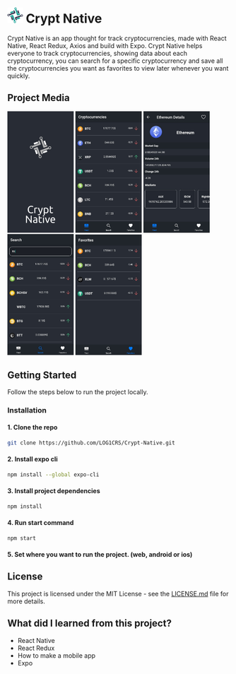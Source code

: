<h1> <img src="https://github.com/LOG1CRS/Crypt-Native/blob/main/src/assets/static/favicon.png" width="35px"> Crypt Native </h1>

Crypt Native is an app thought for track cryptocurrencies, made with React Native, React Redux, Axios and build with Expo.
Crypt Native helps everyone to track cryptocurrencies, showing data about each cryptocurrency, you can search for a specific cryptocurrency and save all the cryptocurrencies you want as favorites to view later whenever you want quickly.

## Project Media

<img src="https://github.com/LOG1CRS/Crypt-Native/blob/main/src/assets/static/example-1.jpg" width="150px">
<img src="https://github.com/LOG1CRS/Crypt-Native/blob/main/src/assets/static/example-2.jpg" width="150px">
<img src="https://github.com/LOG1CRS/Crypt-Native/blob/main/src/assets/static/example-3.jpg" width="150px">
<img src="https://github.com/LOG1CRS/Crypt-Native/blob/main/src/assets/static/example-4.jpg" width="150px">
<img src="https://github.com/LOG1CRS/Crypt-Native/blob/main/src/assets/static/example-5.jpg" width="150px">

## Getting Started

Follow the steps below to run the project locally.

### Installation

#### 1. Clone the repo
```sh
git clone https://github.com/LOG1CRS/Crypt-Native.git
```
#### 2. Install expo cli
```sh
npm install --global expo-cli
```
#### 3. Install project dependencies
```sh
npm install
```
#### 4. Run start command
```sh
npm start
```
#### 5. Set where you want to run the project. (web, android or ios)

## License

This project is licensed under the MIT License - see the [LICENSE.md](https://github.com/LOG1CRS/Crypt-Native/blob/main/LICENSE) file for more details.

## What did I learned from this project?

* React Native
* React Redux
* How to make a mobile app
* Expo
